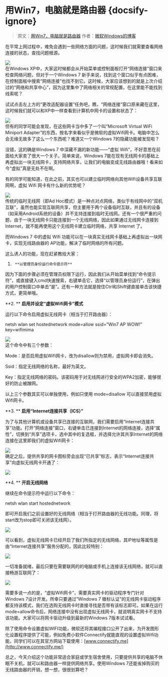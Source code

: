 # 用Win7，电脑就是路由器 {docsify-ignore}

> 原文：[用Win7，电脑就是路由器](http://blog.sina.com.cn/s/blog_6286984e0100kujt.html) 作者：[微软Windows的博客](http://blog.sina.com.cn/s/blog_6286984e0100kujt.html)

在平常上网过程中，难免会遇到一些网络方面的问题，这时候我们就需要查看网络连接的状态，查找问题根源。

![](https://raw.githubusercontent.com/loremwalker/fq-book/master/docs/images/a12d690.jpg)  
在Windows XP中，大家这时候都会从开始菜单或控制面板打开“网络连接”窗口来检查网络问题，但对于一个Windows 7 新手来说，找到这个窗口似乎有点困难，在控制面板中搜索“网络连接”也找不到它。这时候，大家应该想到的就是上次介绍过的“网络和共享中心”，因为这里集中了网络相关的常规配置，在这里能不能找到线索呢？

试试点击左上方的“更改适配器设置”任务吧，瞧，“网络连接”窗口原来藏在这里，这时候我们就可以和XP中一样查看到计算机中网卡的设置和状态了：

![](https://raw.githubusercontent.com/loremwalker/fq-book/master/docs/images/e88p690.jpg)  
但有的同学可能会发现，在这些网卡当中多了一个叫“Microsoft Virtual WiFi Miniport Adapter”的东西，按名字来看似乎是微软的虚拟Wifi网卡。电脑中怎么会无缘无故多了这么一个东西呢？难道又一个Windows 7的隐藏功能被发现啦？

没错，这的确是Windows 7 中深藏不漏的新功能——“虚拟 Wifi”，不好意思在前面给大家卖了很大一个关子。简单来说，Windows 7能在现有无线网卡的基础上再虚拟出一块无线网卡，支持网络共享，让我们的电脑变成无线路由器哦！看来如今“虚拟”真是无处不在啊。

有的同学可能知道，在此之前，其实也可以建立临时网络向其他Wifi设备共享互联网啊，虚拟 Wifi 网卡有什么新的优势呢？

![](http://s10.sinaimg.cn/middle/6286984et8cd411140169&690)  
传统的临时无线网（即Ad Hoc模式）是一种点对点网络，类似于有线网中的“双机互联”，虽然也能实现互联网共享，但主要用于两个设备临时互联，并且有的设备（如采用Android系统的设备）并不支持连接到临时无线网。还有一个很严重的问题，由于一块无线网卡只能连接到一个无线网络，因此如果通过无线网卡连接到Internet，就不能再使用这个无线网卡建立临时网络，共享 Internet 了。

而Windows 7 中的虚拟 Wifi 功能可以在一块真实无线网卡基础上再虚拟出一块网卡，实现无线路由器的 AP功能，解决了临时网络的所有问题。

这么诱人的功能，现在赶紧教给大家：

1.      **以管理员身份运行命令提示符**

因为下面的步骤必须在管理员权限下运行，因此我们从开始菜单找到“命令提示符”，或直接键入cmd快速搜索，右键单击它，选择“以管理员身份运行”，在弹出的用户控制窗口中单击“是”。还有一种方法就是按住Ctrl和Shift键直接单击该快捷方式，更简单哦。

**2.    ** **启用并设定“虚拟Wifi网卡”模式**

运行以下命令启用虚拟无线网卡（相当于打开路由器）：

netsh wlan set hostednetwork mode=allow ssid=”Win7 AP WOW!” key=wifimima

![](http://s1.sinaimg.cn/middle/6286984et8cd412c23040&690)  
这个命令中有三个参数：

Mode：是否启用虚拟Wifi网卡，改为disallow则为禁用，虚拟网卡即会消失。

Ssid：指定无线网络的名称，最好为英文。

Key：指定无线网络的密码。该密码用于对无线网进行安全的WPA2加密，能够很好的防止被蹭网。

以上三个参数其实可以单独使用，例如只使用 mode=disallow 可以直接禁用虚拟Wifi网卡。

**3.    ** **启用“Internet连接共享（ICS）”**

为了与其他计算机或设备共享已连接的互联网，我们需要启用“Internet连接共享”功能。打开“网络连接”窗口，右键单击已连接到Internet的网络连接，选择“属性”，切换到“共享”选项卡，选中其中的复选框，并选择允许其共享Internet的网络连接在这里即我们的虚拟Wifi网卡：

![](http://s2.sinaimg.cn/middle/6286984et8cd41483de01&690)  
确定之后，提供共享的网卡图标旁会出现“已共享”标志，表示“Internet连接共享”向虚拟无线网卡开通了：

![](http://s10.sinaimg.cn/middle/6286984et8cd4156172f9&690)

**4.    ** **开启无线网络**

继续在命令提示符中运行以下命令：

netsh wlan start hostednetwork

即可开启我们之前设置好的无线网络（相当于打开路由器的无线功能。同理，将start改为stop即可关闭该无线网）。

![](http://s13.sinaimg.cn/middle/6286984et8cd416706aec&690)

可以看到，虚拟无线网卡已经开启了我们所指定的无线网络，其IP地址等属性是由“Internet连接共享”服务分配的，因此比较特别：

![](http://s7.sinaimg.cn/middle/6286984et8cd417ec8826&690)

一切准备就绪，最后只要在需要联网的的电脑或手机上连接该无线网络，就可以直接畅游互联网了：

![](http://s10.sinaimg.cn/middle/6286984et8cd419ae8a19&690)

需要多说一点的是，“虚拟Wifi网卡”，需要真实网卡的驱动程序专门针对Windows 7设计开发。所幸只要通过“Windows 7 徽标认证”的无线网卡驱动程序都支持该模式，我们在选购无线网卡时直接寻找是否带有该标志即可。如果在运行mode=allow命令后，网络连接中没有出现虚拟无线网卡，就说明真实网卡不支持该功能。大家可以将网卡驱动升级到最新的Windows 7版本试试看。

除了使用命令设置虚拟WIFI功能，微软还将其编程接口公开了出来，为开发图形化设置程序提供了可能，例如免费小软件Connectify就能直观的设置虚拟Wifi功能，同学们可以在其官方网站下载使用：[www.connectify.me](http://www.connectify.me/)

总之，今天介绍这个功能非常适合家庭或学生宿舍使用，只要提供共享的电脑不休眠不关机，就可以和路由器一样提供网络共享。使用Windows 7还能省掉购买的无线路由器的开销，想一想，很很划算吧？

